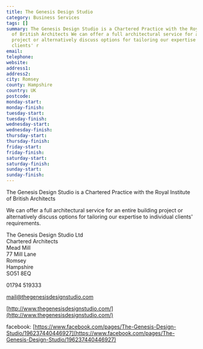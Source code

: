 ```yaml
---
title: The Genesis Design Studio
category: Business Services
tags: []
summary: The Genesis Design Studio is a Chartered Practice with the Royal Institute
  of British Architects We can offer a full architectural service for an entire building
  project or alternatively discuss options for tailoring our expertise to individual
  clients' r
email: 
telephone: 
website: 
address1: 
address2: 
city: Romsey
county: Hampshire
country: UK
postcode: 
monday-start: 
monday-finish: 
tuesday-start: 
tuesday-finish: 
wednesday-start: 
wednesday-finish: 
thursday-start: 
thursday-finish: 
friday-start: 
friday-finish: 
saturday-start: 
saturday-finish: 
sunday-start: 
sunday-finish: 
---
```

The Genesis Design Studio is a Chartered Practice with the Royal Institute of British Architects

We can offer a full architectural service for an entire building project or alternatively discuss options for tailoring our expertise to individual clients' requirements.

The Genesis Design Studio Ltd  
Chartered Architects  
Mead Mill  
77 Mill Lane  
Romsey  
Hampshire  
SO51 8EQ

01794 519333

[mail@thegenesisdesignstudio.com](mailto:mail@thegenesisdesignstudio.com)

[http://www.thegenesisdesignstudio.com/](http://www.thegenesisdesignstudio.com/)

facebook: [https://www.facebook.com/pages/The-Genesis-Design-Studio/196237440446927](https://www.facebook.com/pages/The-Genesis-Design-Studio/196237440446927)

